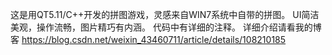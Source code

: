 这是用QT5.11/C++开发的拼图游戏，灵感来自WIN7系统中自带的拼图。
UI简洁美观，操作流畅，图片精巧有内涵。
代码中有详细的注释。
详细介绍请看我的博客 https://blog.csdn.net/weixin_43460711/article/details/108210185
